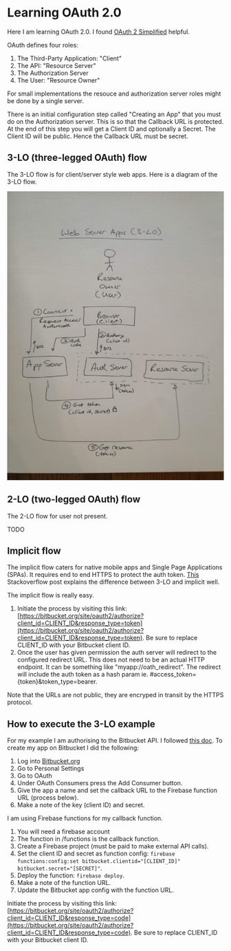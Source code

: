# Learning OAuth 2.0

Here I am learning OAuth 2.0. I found [OAuth 2 Simplified](https://aaronparecki.com/oauth-2-simplified/) helpful.

OAuth defines four roles:

1. The Third-Party Application: "Client"
2. The API: "Resource Server"
3. The Authorization Server
4. The User: "Resource Owner"

For small implementations the resouce and authorization server roles might be done by a single server.

There is an initial configuration step called "Creating an App" that you must do on the Authorization server. This is so that the Callback URL is protected. At the end of this step you will get a Client ID and optionally a Secret. The Client ID will be public. Hence the Callback URL must be secret.

## 3-LO (three-legged OAuth) flow

The 3-LO flow is for client/server style web apps. Here is a diagram of the 3-LO flow.

![a diagram of the 3-LO flow](https://raw.githubusercontent.com/davidjohnmaccallum/learning-oauth20/master/3-lo-flow.jpg)

## 2-LO (two-legged OAuth) flow

The 2-LO flow for user not present.

TODO

## Implicit flow

The implicit flow caters for native mobile apps and Single Page Applications (SPAs). It requires end to end HTTPS to protect the auth token. [This](https://stackoverflow.com/questions/13387698/why-is-there-an-authorization-code-flow-in-oauth2-when-implicit-flow-works-s) Stackoverflow post explains the difference between 3-LO and implicit well.

The implicit flow is really easy.

1. Initiate the process by visiting this link: [https://bitbucket.org/site/oauth2/authorize?client_id=CLIENT_ID&response_type=token](https://bitbucket.org/site/oauth2/authorize?client_id=CLIENT_ID&response_type=token). Be sure to replace CLIENT_ID with your Bitbucket client ID.
1. Once the user has given permission the auth server will redirect to the configured redirect URL. This does not need to be an actual HTTP endpoint. It can be something like "myapp://oath_redirect". The redirect will include the auth token as a hash param ie. #access_token={token}&token_type=bearer.

Note that the URLs are not public, they are encryped in transit by the HTTPS protocol.

## How to execute the 3-LO example

For my example I am authorising to the Bitbucket API. I followed [this doc](https://confluence.atlassian.com/bitbucket/oauth-on-bitbucket-cloud-238027431.html). To create my app on Bitbucket I did the following:

1. Log into [Bitbucket.org](https://bitbucket.org/)
2. Go to Personal Settings
3. Go to OAuth
4. Under OAuth Consumers press the Add Consumer button.
5. Give the app a name and set the callback URL to the Firebase function URL (process below).
6. Make a note of the key (client ID) and secret.

I am using Firebase functions for my callback function.

1. You will need a firebase account
2. The function in /functions is the callback function.
3. Create a Firebase project (must be paid to make external API calls).
4. Set the client ID and secret as function config: `firebase functions:config:set bitbucket.clientid="[CLIENT_ID]" bitbucket.secret="[SECRET]"`.
5. Deploy the function: `firebase deploy`.
6. Make a note of the function URL.
7. Update the Bitbucket app config with the function URL.

Initiate the process by visiting this link: [https://bitbucket.org/site/oauth2/authorize?client_id=CLIENT_ID&response_type=code](https://bitbucket.org/site/oauth2/authorize?client_id=CLIENT_ID&response_type=code). Be sure to replace CLIENT_ID with your Bitbucket client ID.
